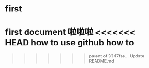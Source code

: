 # first
first document
啦啦啦
<<<<<<< HEAD
how to use github
how to
=======
>>>>>>> parent of 3347fae... Update README.md
